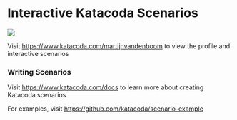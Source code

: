 # Interactive Katacoda Scenarios

[![](http://shields.katacoda.com/katacoda/martijnvandenboom/count.svg)](https://www.katacoda.com/martijnvandenboom "Get your profile on Katacoda.com")

Visit https://www.katacoda.com/martijnvandenboom to view the profile and interactive scenarios

### Writing Scenarios
Visit https://www.katacoda.com/docs to learn more about creating Katacoda scenarios

For examples, visit https://github.com/katacoda/scenario-example
